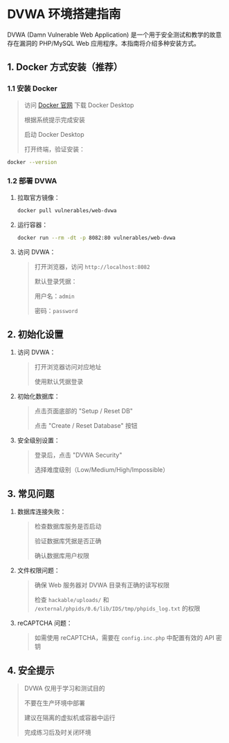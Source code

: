 # DVWA 环境搭建指南

DVWA (Damn Vulnerable Web Application) 是一个用于安全测试和教学的故意存在漏洞的 PHP/MySQL Web 应用程序。本指南将介绍多种安装方式。

## 1. Docker 方式安装（推荐）

### 1.1 安装 Docker

> 访问 [Docker 官网](https://www.docker.com/products/docker-desktop/) 下载 Docker Desktop
>
> 根据系统提示完成安装
>
> 启动 Docker Desktop
>
> 打开终端，验证安装：

```bash
docker --version
```

### 1.2 部署 DVWA

1. 拉取官方镜像：
   ```bash
   docker pull vulnerables/web-dvwa
   ```

2. 运行容器：
   ```bash
   docker run --rm -dt -p 8082:80 vulnerables/web-dvwa
   ```

3. 访问 DVWA：
   > 打开浏览器，访问 `http://localhost:8082`
   >
   > 默认登录凭据：
   >
   > 用户名：`admin`
   >
   > 密码：`password`

## 2. 初始化设置

1. 访问 DVWA：
   
   > 打开浏览器访问对应地址
   >
   > 使用默认凭据登录
   
2. 初始化数据库：
   
   > 点击页面底部的 "Setup / Reset DB"
   >
   > 点击 "Create / Reset Database" 按钮
   
3. 安全级别设置：
   
   > 登录后，点击 "DVWA Security"
   >
   > 选择难度级别（Low/Medium/High/Impossible）

## 3. 常见问题

1. 数据库连接失败：
   
   > 检查数据库服务是否启动
   >
   > 验证数据库凭据是否正确
   >
   > 确认数据库用户权限
   
2. 文件权限问题：
   
   > 确保 Web 服务器对 DVWA 目录有正确的读写权限
   >
   > 检查 `hackable/uploads/` 和 `/external/phpids/0.6/lib/IDS/tmp/phpids_log.txt` 的权限
   
3. reCAPTCHA 问题：
   > 如需使用 reCAPTCHA，需要在 `config.inc.php` 中配置有效的 API 密钥

## 4. 安全提示

> DVWA 仅用于学习和测试目的
>
> 不要在生产环境中部署
>
> 建议在隔离的虚拟机或容器中运行
>
> 完成练习后及时关闭环境 